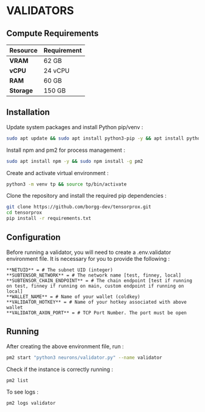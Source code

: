 # **VALIDATORS**

## Compute Requirements

| Resource      | Requirement       |
|---------------|-------------------|
| **VRAM**      | 62 GB             |
| **vCPU**      | 24 vCPU           |
| **RAM**       | 60 GB             |
| **Storage**   | 150 GB            |

## Installation

Update system packages and install Python pip/venv :

```bash
sudo apt update && sudo apt install python3-pip -y && apt install python3-venv -y
```

Install npm and pm2 for process management :

```bash
sudo apt install npm -y && sudo npm install -g pm2 
```

Create and activate virtual environment :

```bash
python3 -m venv tp && source tp/bin/activate
```

Clone the repository and install the required pip dependencies :

```bash
git clone https://github.com/borgg-dev/tensorprox.git
cd tensorprox
pip install -r requirements.txt
```

## Configuration

Before running a validator, you will need to create a .env.validator environment file. It is necessary for you to provide the following :

```text
**NETUID** = # The subnet UID (integer)
**SUBTENSOR_NETWORK** = # The network name [test, finney, local]
**SUBTENSOR_CHAIN_ENDPOINT** = # The chain endpoint [test if running on test, finney if running on main, custom endpoint if running on local]
**WALLET_NAME** = # Name of your wallet (coldkey)
**VALIDATOR_HOTKEY** = # Name of your hotkey associated with above wallet
**VALIDATOR_AXON_PORT** = # TCP Port Number. The port must be open
```

## Running

After creating the above environment file, run :

```bash
pm2 start "python3 neurons/validator.py" --name validator
```

Check if the instance is correctly running :

```bash
pm2 list
```

To see logs :

```bash
pm2 logs validator
```
